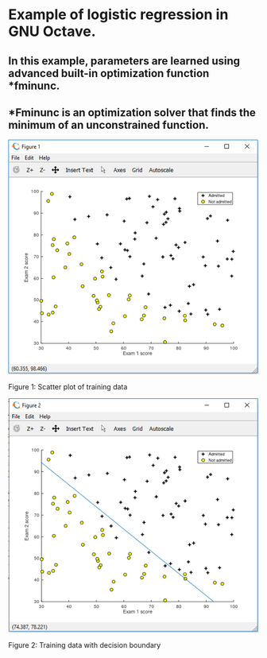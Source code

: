 # Example of logistic regression in GNU Octave.

## In this example, parameters are learned using advanced built-in optimization function *fminunc.
## *Fminunc is an optimization solver that finds the minimum of an unconstrained function.

![alt text](https://github.com/kchunter/machineLearning/blob/master/pictures/plottedData.PNG)

Figure 1: Scatter plot of training data

![alt text](https://github.com/kchunter/machineLearning/blob/master/pictures/decisionBoundary.PNG)

Figure 2: Training data with decision boundary
